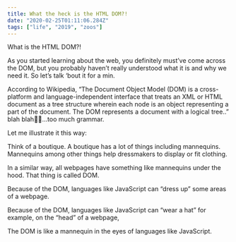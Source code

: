 ```yaml
---
title: What the heck is the HTML DOM?!
date: "2020-02-25T01:11:06.284Z"
tags: ["life", "2019", "zoos"]
---
```


What is the HTML DOM?!

As you started learning about the web, you definitely must’ve come across the DOM, but you probably haven’t really understood what it is and why we need it. So let’s talk ‘bout it for a min.

According to Wikipedia, “The Document Object Model (DOM) is a cross-platform and language-independent interface that treats an XML or HTML document as a tree structure wherein each node is an object representing a part of the document. The DOM represents a document with a logical tree..” blah blah🤦‍♂...too much grammar. 

Let me illustrate it this way:

Think of a boutique. A boutique has a lot of things including mannequins. Mannequins among other things help dressmakers to display or fit clothing.

In a similar way, all webpages have something like mannequins under the hood. That thing is called DOM.

Because of the DOM, languages like JavaScript can “dress up” some areas of a webpage.

Because of the DOM, languages like JavaScript can “wear a hat” for example, on the “head” of a webpage,

The DOM is like a mannequin in the eyes of languages like JavaScript.